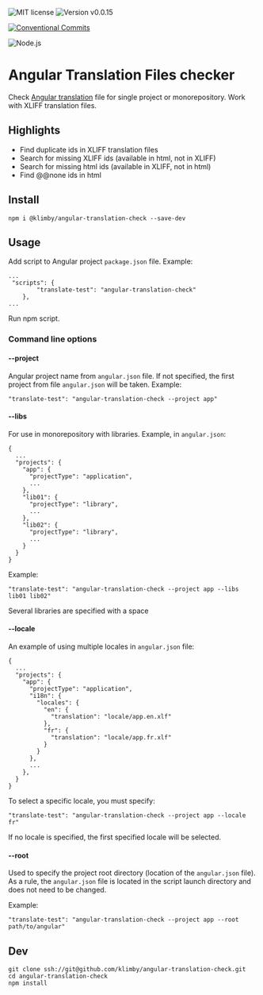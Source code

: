 ![MIT license](https://img.shields.io/badge/license-MIT-green.svg?style=plastic "MIT")
![Version v0.0.15](https://img.shields.io/badge/version-v0.0.15-blue.svg?style=plastic "Version v0.0.15")

[![Conventional Commits](https://img.shields.io/badge/Conventional%20Commits-1.0.0-yellow.svg)](https://conventionalcommits.org)

![Node.js](https://img.shields.io/badge/Node.js-14.18.2(Fermium)-yellow.svg?style=plastic "Node.js")

# Angular Translation Files checker

Check [Angular translation](https://angular.io/guide/i18n-common-overview) file for single project or monorepository. Work with XLIFF translation files.

## Highlights
- Find duplicate ids in XLIFF translation files
- Search for missing XLIFF ids (available in html, not in XLIFF)
- Search for missing html ids (available in XLIFF, not in html)
- Find @@none ids in html

## Install

```
npm i @klimby/angular-translation-check --save-dev
```

## Usage

Add script to Angular project `package.json` file. Example:

```
...
 "scripts": {
        "translate-test": "angular-translation-check"
    },
...

```

Run npm script.

### Command line options

#### --project

Angular project name from `angular.json` file. If not specified, the first project from file `angular.json` will be taken.
Example: 
```
"translate-test": "angular-translation-check --project app"
```

#### --libs

For use in monorepository with libraries. Example, in `angular.json`:

```
{
  ...
  "projects": {
    "app": {
      "projectType": "application",
      ...
    },
    "lib01": {
      "projectType": "library",
      ...
    },
    "lib02": {
      "projectType": "library",
      ...
    }
  }
}
```

Example:
```
"translate-test": "angular-translation-check --project app --libs lib01 lib02"
```
Several libraries are specified with a space

#### --locale

An example of using multiple locales in `angular.json` file:

```
{
  ...
  "projects": {
    "app": {
      "projectType": "application",
      "i18n": {
        "locales": {
          "en": {
            "translation": "locale/app.en.xlf"
          },
          "fr": {
            "translation": "locale/app.fr.xlf"
          }
        }
      },
      ...
    },
  }
}
```

To select a specific locale, you must specify:
```
"translate-test": "angular-translation-check --project app --locale fr"
```
If no locale is specified, the first specified locale will be selected.

#### --root

Used to specify the project root directory (location of the `angular.json` file). As a rule, the `angular.json` file is located in the script launch directory and does not need to be changed.

Example:

```
"translate-test": "angular-translation-check --project app --root path/to/angular"
```


## Dev

```
git clone ssh://git@github.com/klimby/angular-translation-check.git
cd angular-translation-check
npm install
```

